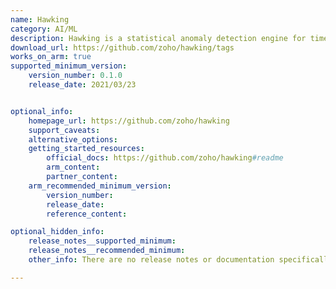 ```yaml
---
name: Hawking
category: AI/ML
description: Hawking is a statistical anomaly detection engine for time-series data that provides REST APIs for detecting outliers based on historical patterns.
download_url: https://github.com/zoho/hawking/tags
works_on_arm: true
supported_minimum_version:
    version_number: 0.1.0
    release_date: 2021/03/23


optional_info:
    homepage_url: https://github.com/zoho/hawking
    support_caveats:
    alternative_options:
    getting_started_resources:
        official_docs: https://github.com/zoho/hawking#readme
        arm_content:
        partner_content:
    arm_recommended_minimum_version:
        version_number:
        release_date:
        reference_content:

optional_hidden_info:
    release_notes__supported_minimum:
    release_notes__recommended_minimum:
    other_info: There are no release notes or documentation specifically for Linux/Arm64 available on the GitHub repository.However, since a pom.xml file is provided, the initial version 0.1.0 can be built and tested on Arm using mvn clean install.

---
```

